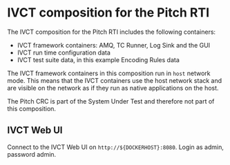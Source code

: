 # IVCT composition for the Pitch RTI

The IVCT composition for the Pitch RTI includes the following containers:

- IVCT framework containers: AMQ, TC Runner, Log Sink and the GUI
- IVCT run time configuration data
- IVCT test suite data, in this example Encoding Rules data

The IVCT framework containers in this composition run in `host` network mode. This means that the IVCT containers use the host network stack and are visible on the network as if they run as native applications on the host.

The Pitch CRC is part of the System Under Test and therefore not part of this composition.

## IVCT Web UI

Connect to the IVCT Web UI on `http://${DOCKERHOST}:8080`. Login as admin, password admin.

